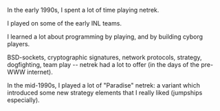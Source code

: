 In the early 1990s, I spent a lot of time playing netrek.

I played on some of the early INL teams.

I learned a lot about programming by playing, and by building cyborg players.

BSD-sockets, cryptographic signatures, network protocols, strategy, dogfighting, team play  -- netrek had a lot to offer (in the days of the pre-WWW internet).

In the mid-1990s, I played a lot of "Paradise" netrek: a variant which introduced some new strategy elements that I really liked (jumpships especially).
